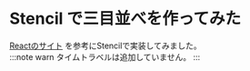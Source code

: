 # Stencil で三目並べを作ってみた
[Reactのサイト](https://ja.react.dev/learn/tutorial-tic-tac-toe) を参考にStencilで実装してみました。<br/>
:::note warn
タイムトラベルは追加していません。
:::
